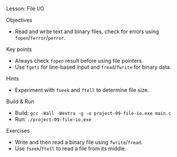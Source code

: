Lesson: File I/O

Objectives
- Read and write text and binary files, check for errors using `fopen`/`ferror`/`perror`.

Key points
- Always check `fopen` result before using file pointers.
- Use `fgets` for line-based input and `fread`/`fwrite` for binary data.

Hints
- Experiment with `fseek` and `ftell` to determine file size.

Build & Run
- Build: `gcc -Wall -Wextra -g -o project-09-file-io.exe main.c`
- Run: `./project-09-file-io.exe`

Exercises
- Write and then read a binary file using `fwrite`/`fread`.
- Use `fseek`/`ftell` to read a file from its middle.
